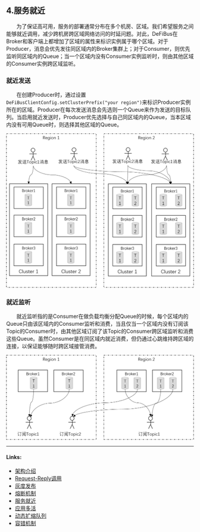 ## 4.服务就近
&nbsp;&nbsp;&nbsp;&nbsp;&nbsp;&nbsp;
为了保证高可用，服务的部署通常分布在多个机房、区域。我们希望服务之间能够就近调用，减少跨机房跨区域网络访问的时延问题。对此，DeFiBus在Broker和客户端上都增加了区域的属性来标识实例属于哪个区域。对于Producer，消息会优先发往同区域内的Broker集群上；对于Consumer，则优先监听同区域内的Queue；当一个区域内没有Consumer实例监听时，则由其他区域的Consumer实例跨区域监听。

### 就近发送
&nbsp;&nbsp;&nbsp;&nbsp;&nbsp;&nbsp;
在创建Producer时，通过设置```DeFiBusClientConfig.setClusterPrefix("your region")```来标识Producer实例所在的区域。Producer在每次发送消息会先选则一个Queue来作为发送的目标队列。当启用就近发送时，Producer优先选择与自己同区域内的Queue，当本区域内没有可用Queue时，则选择其他区域的Queue。
<div align=center>
<img src="../../images/features/invoke_nearby-p1.png" width="600" />
</div>

### 就近监听
&nbsp;&nbsp;&nbsp;&nbsp;&nbsp;&nbsp;
就近监听指的是Consumer在做负载均衡分配Queue的时候，每个区域内的Queue只由该区域内的Consumer监听和消费，当且仅当一个区域内没有订阅该Topic的Consumer时，由其他区域订阅了该Topic的Consumer跨区域监听和消费这些Queue。虽然Consumer是在同区域内就近消费，但仍通过心跳维持跨区域的连接，以保证能够随时跨区域接管消费。

<div align=center>
<img src="../../images/features/subscribe-nearby-p1.png" width="600" />
</div>

---
#### Links:
* [架构介绍](../../../README.md)
* [Request-Reply调用](cn/features/1-request-response-call.md)
* [灰度发布](cn/features/2-dark-launch.md)
* [熔断机制](cn/features/3-circuit-break-mechanism.md)
* [服务就近](cn/features/4-invoke-service-nearby.md)
* [应用多活](cn/features/5-multi-active.md)
* [动态扩缩队列](cn/features/6-dynamic-adjust-queue.md)
* [容错机制](cn/features/8-fault-tolerant.md)